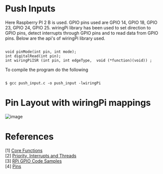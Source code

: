 # Push Inputs

Here Raspberry PI 2 B is used. GPIO pins used are GPIO 14, GPIO 18, GPIO 23, GPIO 24, GPIO 25. wiringPi library has been used to set direction to GPIO pins, detect interrupts through GPIO pins and to read data from GPIO pins.
Below are the api's of wiringPi library used.

```{C}

void pinMode(int pin, int mode);
int digitalRead(int pin);
int wiringPiISR (int pin, int edgeType,  void (*function)(void)) ;

```

To compile the program do the following

```{sh}

$ gcc push_input.c -o push_input -lwiringPi

```

# Pin Layout with wiringPi mappings

![image](https://user-images.githubusercontent.com/19650574/35741154-0ed1d122-085d-11e8-9d10-140f14769e17.png)

# References

[1] [Core Functions](http://wiringpi.com/reference/core-functions/) <br>
[2] [Priority, Interrupts and Threads](http://wiringpi.com/reference/priority-interrupts-and-threads/) <br>
[3] [RPi GPIO Code Samples](https://elinux.org/RPi_GPIO_Code_Samples) <br>
[4] [Pins](http://wiringpi.com/pins/)
